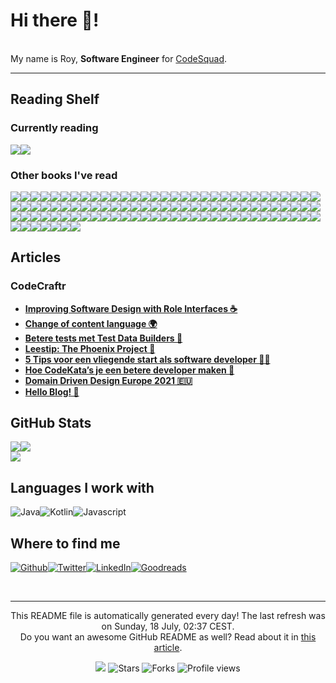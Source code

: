 
<h1>Hi there 👋!</h1>
<p><br/>My name is Roy,  <b>Software Engineer</b> for <a href="https://www.codesquad.nl" target="_blank">CodeSquad</a>.</p>
<p> </p>
<hr/>
<h2>Reading Shelf</h2>
<h3>Currently reading</h3><a href="https://www.goodreads.com/review/show/3544456407?utm_medium=api&amp;utm_source=rss"><img src="https://i.gr-assets.com/images/S/compressed.photo.goodreads.com/books/1554220386l/34084._SX98_.jpg"/></a><a href="https://www.goodreads.com/review/show/3988646995?utm_medium=api&amp;utm_source=rss"><img src="https://i.gr-assets.com/images/S/compressed.photo.goodreads.com/books/1328834323l/128172._SY160_.jpg"/></a>
<h3>Other books I've read</h3><a href="https://www.goodreads.com/review/show/4105583300?utm_medium=api&amp;utm_source=rss"><img src="https://i.gr-assets.com/images/S/compressed.photo.goodreads.com/books/1529591917l/40603587._SX50_.jpg"/></a><a href="https://www.goodreads.com/review/show/4072537279?utm_medium=api&amp;utm_source=rss"><img src="https://i.gr-assets.com/images/S/compressed.photo.goodreads.com/books/1410136019l/629._SY75_.jpg"/></a><a href="https://www.goodreads.com/review/show/3913693939?utm_medium=api&amp;utm_source=rss"><img src="https://i.gr-assets.com/images/S/compressed.photo.goodreads.com/books/1400841022l/21343._SY75_.jpg"/></a><a href="https://www.goodreads.com/review/show/4056681876?utm_medium=api&amp;utm_source=rss"><img src="https://i.gr-assets.com/images/S/compressed.photo.goodreads.com/books/1590081001l/53456007._SY75_.jpg"/></a><a href="https://www.goodreads.com/review/show/3904604140?utm_medium=api&amp;utm_source=rss"><img src="https://i.gr-assets.com/images/S/compressed.photo.goodreads.com/books/1597016311l/54326146._SY75_.jpg"/></a><a href="https://www.goodreads.com/review/show/3895202465?utm_medium=api&amp;utm_source=rss"><img src="https://i.gr-assets.com/images/S/compressed.photo.goodreads.com/books/1388328985l/3023._SX50_.jpg"/></a><a href="https://www.goodreads.com/review/show/3895200845?utm_medium=api&amp;utm_source=rss"><img src="https://i.gr-assets.com/images/S/compressed.photo.goodreads.com/books/1447436542l/26530331._SY75_.jpg"/></a><a href="https://www.goodreads.com/review/show/3889092086?utm_medium=api&amp;utm_source=rss"><img src="https://i.gr-assets.com/images/S/compressed.photo.goodreads.com/books/1218495337l/1793620._SX50_.jpg"/></a><a href="https://www.goodreads.com/review/show/3817851571?utm_medium=api&amp;utm_source=rss"><img src="https://i.gr-assets.com/images/S/compressed.photo.goodreads.com/books/1595815356l/49099937._SY75_.jpg"/></a><a href="https://www.goodreads.com/review/show/3790681824?utm_medium=api&amp;utm_source=rss"><img src="https://i.gr-assets.com/images/S/compressed.photo.goodreads.com/books/1403181687l/17994._SY75_.jpg"/></a><a href="https://www.goodreads.com/review/show/3790681140?utm_medium=api&amp;utm_source=rss"><img src="https://i.gr-assets.com/images/S/compressed.photo.goodreads.com/books/1408324949l/20696006._SY75_.jpg"/></a><a href="https://www.goodreads.com/review/show/3790678561?utm_medium=api&amp;utm_source=rss"><img src="https://i.gr-assets.com/images/S/compressed.photo.goodreads.com/books/1391026083l/28815._SY75_.jpg"/></a><a href="https://www.goodreads.com/review/show/3790677502?utm_medium=api&amp;utm_source=rss"><img src="https://i.gr-assets.com/images/S/compressed.photo.goodreads.com/books/1418103804l/21913812._SY75_.jpg"/></a><a href="https://www.goodreads.com/review/show/3790673743?utm_medium=api&amp;utm_source=rss"><img src="https://i.gr-assets.com/images/S/compressed.photo.goodreads.com/books/1328562861l/8520610._SY75_.jpg"/></a><a href="https://www.goodreads.com/review/show/3712743222?utm_medium=api&amp;utm_source=rss"><img src="https://i.gr-assets.com/images/S/compressed.photo.goodreads.com/books/1435697935l/56829._SY75_.jpg"/></a><a href="https://www.goodreads.com/review/show/3790672950?utm_medium=api&amp;utm_source=rss"><img src="https://i.gr-assets.com/images/S/compressed.photo.goodreads.com/books/1255573980l/1713426._SY75_.jpg"/></a><a href="https://www.goodreads.com/review/show/3597102085?utm_medium=api&amp;utm_source=rss"><img src="https://i.gr-assets.com/images/S/compressed.photo.goodreads.com/books/1387714776l/603263._SX50_.jpg"/></a><a href="https://www.goodreads.com/review/show/3590228354?utm_medium=api&amp;utm_source=rss"><img src="https://i.gr-assets.com/images/S/compressed.photo.goodreads.com/books/1453060710l/25852784._SX50_.jpg"/></a><a href="https://www.goodreads.com/review/show/3590226945?utm_medium=api&amp;utm_source=rss"><img src="https://i.gr-assets.com/images/S/compressed.photo.goodreads.com/books/1447047702l/63697._SY75_.jpg"/></a><a href="https://www.goodreads.com/review/show/3590226080?utm_medium=api&amp;utm_source=rss"><img src="https://i.gr-assets.com/images/S/compressed.photo.goodreads.com/books/1179944053l/975959._SY75_.jpg"/></a><a href="https://www.goodreads.com/review/show/3573415523?utm_medium=api&amp;utm_source=rss"><img src="https://i.gr-assets.com/images/S/compressed.photo.goodreads.com/books/1432253110l/66354._SY75_.jpg"/></a><a href="https://www.goodreads.com/review/show/2818512813?utm_medium=api&amp;utm_source=rss"><img src="https://i.gr-assets.com/images/S/compressed.photo.goodreads.com/books/1421618636l/30659._SY75_.jpg"/></a><a href="https://www.goodreads.com/review/show/3555960050?utm_medium=api&amp;utm_source=rss"><img src="https://i.gr-assets.com/images/S/compressed.photo.goodreads.com/books/1333576876l/10127019._SY75_.jpg"/></a><a href="https://www.goodreads.com/review/show/3172074543?utm_medium=api&amp;utm_source=rss"><img src="https://i.gr-assets.com/images/S/compressed.photo.goodreads.com/books/1461354651l/15839976._SY75_.jpg"/></a><a href="https://www.goodreads.com/review/show/3159374196?utm_medium=api&amp;utm_source=rss"><img src="https://i.gr-assets.com/images/S/compressed.photo.goodreads.com/books/1309212400l/9014._SY75_.jpg"/></a><a href="https://www.goodreads.com/review/show/3152207839?utm_medium=api&amp;utm_source=rss"><img src="https://i.gr-assets.com/images/S/compressed.photo.goodreads.com/books/1382846449l/7144._SY75_.jpg"/></a><a href="https://www.goodreads.com/review/show/3141421038?utm_medium=api&amp;utm_source=rss"><img src="https://i.gr-assets.com/images/S/compressed.photo.goodreads.com/books/1388278046l/32831._SY75_.jpg"/></a><a href="https://www.goodreads.com/review/show/3141420897?utm_medium=api&amp;utm_source=rss"><img src="https://i.gr-assets.com/images/S/compressed.photo.goodreads.com/books/1308815551l/54479._SY75_.jpg"/></a><a href="https://www.goodreads.com/review/show/3141420832?utm_medium=api&amp;utm_source=rss"><img src="https://i.gr-assets.com/images/S/compressed.photo.goodreads.com/books/1494979127l/33507._SX50_.jpg"/></a><a href="https://www.goodreads.com/review/show/3141414152?utm_medium=api&amp;utm_source=rss"><img src="https://i.gr-assets.com/images/S/compressed.photo.goodreads.com/books/1337818095l/228665._SY75_.jpg"/></a><a href="https://www.goodreads.com/review/show/3141408357?utm_medium=api&amp;utm_source=rss"><img src="https://i.gr-assets.com/images/S/compressed.photo.goodreads.com/books/1391464462l/43916._SY75_.jpg"/></a><a href="https://www.goodreads.com/review/show/3133341190?utm_medium=api&amp;utm_source=rss"><img src="https://i.gr-assets.com/images/S/compressed.photo.goodreads.com/books/1531295292l/2213661._SY75_.jpg"/></a><a href="https://www.goodreads.com/review/show/3133344475?utm_medium=api&amp;utm_source=rss"><img src="https://i.gr-assets.com/images/S/compressed.photo.goodreads.com/books/1413706054l/18007564._SY75_.jpg"/></a><a href="https://www.goodreads.com/review/show/3099696842?utm_medium=api&amp;utm_source=rss"><img src="https://i.gr-assets.com/images/S/compressed.photo.goodreads.com/books/1502518360l/35074096._SY75_.jpg"/></a><a href="https://www.goodreads.com/review/show/3099697389?utm_medium=api&amp;utm_source=rss"><img src="https://i.gr-assets.com/images/S/compressed.photo.goodreads.com/books/1536766389l/41433634._SY75_.jpg"/></a><a href="https://www.goodreads.com/review/show/2818536193?utm_medium=api&amp;utm_source=rss"><img src="https://i.gr-assets.com/images/S/compressed.photo.goodreads.com/books/1317793965l/11468377._SX50_.jpg"/></a><a href="https://www.goodreads.com/review/show/3018107539?utm_medium=api&amp;utm_source=rss"><img src="https://i.gr-assets.com/images/S/compressed.photo.goodreads.com/books/1564666396l/46223297._SY75_.jpg"/></a><a href="https://www.goodreads.com/review/show/2860391629?utm_medium=api&amp;utm_source=rss"><img src="https://i.gr-assets.com/images/S/compressed.photo.goodreads.com/books/1334416842l/830502._SY75_.jpg"/></a><a href="https://www.goodreads.com/review/show/2880048420?utm_medium=api&amp;utm_source=rss"><img src="https://i.gr-assets.com/images/S/compressed.photo.goodreads.com/books/1564577305l/38820046._SY75_.jpg"/></a><a href="https://www.goodreads.com/review/show/2858884702?utm_medium=api&amp;utm_source=rss"><img src="https://i.gr-assets.com/images/S/compressed.photo.goodreads.com/books/1353277730l/11588._SY75_.jpg"/></a><a href="https://www.goodreads.com/review/show/2848655932?utm_medium=api&amp;utm_source=rss"><img src="https://i.gr-assets.com/images/S/compressed.photo.goodreads.com/books/1544963815l/34890015._SY75_.jpg"/></a><a href="https://www.goodreads.com/review/show/2822235054?utm_medium=api&amp;utm_source=rss"><img src="https://i.gr-assets.com/images/S/compressed.photo.goodreads.com/books/1465675526l/16902._SY75_.jpg"/></a><a href="https://www.goodreads.com/review/show/2822238499?utm_medium=api&amp;utm_source=rss"><img src="https://i.gr-assets.com/images/S/compressed.photo.goodreads.com/books/1403173986l/1845._SY75_.jpg"/></a><a href="https://www.goodreads.com/review/show/2822229840?utm_medium=api&amp;utm_source=rss"><img src="https://i.gr-assets.com/images/S/compressed.photo.goodreads.com/books/1535419394l/4069._SY75_.jpg"/></a><a href="https://www.goodreads.com/review/show/2818535540?utm_medium=api&amp;utm_source=rss"><img src="https://i.gr-assets.com/images/S/compressed.photo.goodreads.com/books/1388211242l/69571._SY75_.jpg"/></a><a href="https://www.goodreads.com/review/show/2822219160?utm_medium=api&amp;utm_source=rss"><img src="https://i.gr-assets.com/images/S/compressed.photo.goodreads.com/books/1566425108l/33._SX50_.jpg"/></a><a href="https://www.goodreads.com/review/show/2818512961?utm_medium=api&amp;utm_source=rss"><img src="https://i.gr-assets.com/images/S/compressed.photo.goodreads.com/books/1388607391l/12321._SY75_.jpg"/></a><a href="https://www.goodreads.com/review/show/2818513063?utm_medium=api&amp;utm_source=rss"><img src="https://i.gr-assets.com/images/S/compressed.photo.goodreads.com/books/1390055828l/28862._SY75_.jpg"/></a><a href="https://www.goodreads.com/review/show/2812986174?utm_medium=api&amp;utm_source=rss"><img src="https://i.gr-assets.com/images/S/compressed.photo.goodreads.com/books/1164045516l/3590._SY75_.jpg"/></a><a href="https://www.goodreads.com/review/show/2818512790?utm_medium=api&amp;utm_source=rss"><img src="https://i.gr-assets.com/images/S/compressed.photo.goodreads.com/books/1386925655l/30289._SY75_.jpg"/></a><a href="https://www.goodreads.com/review/show/2812986133?utm_medium=api&amp;utm_source=rss"><img src="https://i.gr-assets.com/images/S/compressed.photo.goodreads.com/books/1516211014l/332613._SX50_.jpg"/></a><a href="https://www.goodreads.com/review/show/2812985091?utm_medium=api&amp;utm_source=rss"><img src="https://i.gr-assets.com/images/S/compressed.photo.goodreads.com/books/1511302904l/890._SX50_.jpg"/></a><a href="https://www.goodreads.com/review/show/2812985424?utm_medium=api&amp;utm_source=rss"><img src="https://i.gr-assets.com/images/S/compressed.photo.goodreads.com/books/1351643740l/4381._SY75_.jpg"/></a><a href="https://www.goodreads.com/review/show/2812985029?utm_medium=api&amp;utm_source=rss"><img src="https://i.gr-assets.com/images/S/compressed.photo.goodreads.com/books/1439632243l/24178._SY75_.jpg"/></a><a href="https://www.goodreads.com/review/show/2812984321?utm_medium=api&amp;utm_source=rss"><img src="https://i.gr-assets.com/images/S/compressed.photo.goodreads.com/books/1320399351l/1885._SY75_.jpg"/></a><a href="https://www.goodreads.com/review/show/2809368710?utm_medium=api&amp;utm_source=rss"><img src="https://i.gr-assets.com/images/S/compressed.photo.goodreads.com/books/1388432490l/2761._SY75_.jpg"/></a><a href="https://www.goodreads.com/review/show/2771448234?utm_medium=api&amp;utm_source=rss"><img src="https://i.gr-assets.com/images/S/compressed.photo.goodreads.com/books/1417900846l/29579._SX50_.jpg"/></a><a href="https://www.goodreads.com/review/show/2769626816?utm_medium=api&amp;utm_source=rss"><img src="https://i.gr-assets.com/images/S/compressed.photo.goodreads.com/books/1336930564l/193755._SY75_.jpg"/></a><a href="https://www.goodreads.com/review/show/2759690509?utm_medium=api&amp;utm_source=rss"><img src="https://i.gr-assets.com/images/S/compressed.photo.goodreads.com/books/1536862019l/40277241._SX50_.jpg"/></a><a href="https://www.goodreads.com/review/show/2759690266?utm_medium=api&amp;utm_source=rss"><img src="https://i.gr-assets.com/images/S/compressed.photo.goodreads.com/books/1333578746l/3869._SX50_.jpg"/></a><a href="https://www.goodreads.com/review/show/4071632939?utm_medium=api&amp;utm_source=rss"><img src="https://i.gr-assets.com/images/S/compressed.photo.goodreads.com/books/1553978907l/44663865._SY75_.jpg"/></a><a href="https://www.goodreads.com/review/show/3005524854?utm_medium=api&amp;utm_source=rss"><img src="https://i.gr-assets.com/images/S/compressed.photo.goodreads.com/books/1328834807l/5608045._SX50_.jpg"/></a><a href="https://www.goodreads.com/review/show/4119004409?utm_medium=api&amp;utm_source=rss"><img src="https://i.gr-assets.com/images/S/compressed.photo.goodreads.com/books/1328827864l/1931426._SX50_.jpg"/></a><a href="https://www.goodreads.com/review/show/3544456407?utm_medium=api&amp;utm_source=rss"><img src="https://i.gr-assets.com/images/S/compressed.photo.goodreads.com/books/1554220386l/34084._SY75_.jpg"/></a><a href="https://www.goodreads.com/review/show/3544456398?utm_medium=api&amp;utm_source=rss"><img src="https://i.gr-assets.com/images/S/compressed.photo.goodreads.com/books/1370918050l/5094._SY75_.jpg"/></a><a href="https://www.goodreads.com/review/show/4079057254?utm_medium=api&amp;utm_source=rss"><img src="https://i.gr-assets.com/images/S/compressed.photo.goodreads.com/books/1324147949l/8677004._SX50_.jpg"/></a><a href="https://www.goodreads.com/review/show/4078100703?utm_medium=api&amp;utm_source=rss"><img src="https://i.gr-assets.com/images/S/compressed.photo.goodreads.com/books/1348067012l/1035377._SX50_.jpg"/></a><a href="https://www.goodreads.com/review/show/4072539657?utm_medium=api&amp;utm_source=rss"><img src="https://i.gr-assets.com/images/S/compressed.photo.goodreads.com/books/1348430512l/13629._SX50_.jpg"/></a><a href="https://www.goodreads.com/review/show/4048213422?utm_medium=api&amp;utm_source=rss"><img src="https://i.gr-assets.com/images/S/compressed.photo.goodreads.com/books/1554220416l/43615._SY75_.jpg"/></a><a href="https://www.goodreads.com/review/show/2865561426?utm_medium=api&amp;utm_source=rss"><img src="https://i.gr-assets.com/images/S/compressed.photo.goodreads.com/books/1287493789l/179133._SX50_.jpg"/></a><a href="https://www.goodreads.com/review/show/4051749605?utm_medium=api&amp;utm_source=rss"><img src="https://i.gr-assets.com/images/S/compressed.photo.goodreads.com/books/1328001524l/12341557._SY75_.jpg"/></a><a href="https://www.goodreads.com/review/show/4051748121?utm_medium=api&amp;utm_source=rss"><img src="https://i.gr-assets.com/images/S/compressed.photo.goodreads.com/books/1328794822l/6356190._SY75_.jpg"/></a><a href="https://www.goodreads.com/review/show/4051054258?utm_medium=api&amp;utm_source=rss"><img src="https://i.gr-assets.com/images/S/compressed.photo.goodreads.com/books/1386965353l/18891716._SY75_.jpg"/></a><a href="https://www.goodreads.com/review/show/3790671528?utm_medium=api&amp;utm_source=rss"><img src="https://i.gr-assets.com/images/S/compressed.photo.goodreads.com/books/1436735207l/10569._SY75_.jpg"/></a><a href="https://www.goodreads.com/review/show/3521167253?utm_medium=api&amp;utm_source=rss"><img src="https://i.gr-assets.com/images/S/compressed.photo.goodreads.com/books/1348856445l/1602573._SY75_.jpg"/></a><a href="https://www.goodreads.com/review/show/3524934330?utm_medium=api&amp;utm_source=rss"><img src="https://i.gr-assets.com/images/S/compressed.photo.goodreads.com/books/1550072591l/44002485._SX50_.jpg"/></a><a href="https://www.goodreads.com/review/show/3208009050?utm_medium=api&amp;utm_source=rss"><img src="https://i.gr-assets.com/images/S/compressed.photo.goodreads.com/books/1396837641l/4845._SX50_.jpg"/></a><a href="https://www.goodreads.com/review/show/3345591349?utm_medium=api&amp;utm_source=rss"><img src="https://i.gr-assets.com/images/S/compressed.photo.goodreads.com/books/1391733255l/20744863._SX50_.jpg"/></a><a href="https://www.goodreads.com/review/show/3182911566?utm_medium=api&amp;utm_source=rss"><img src="https://i.gr-assets.com/images/S/compressed.photo.goodreads.com/books/1358916543l/13507787._SX50_.jpg"/></a><a href="https://www.goodreads.com/review/show/3182906998?utm_medium=api&amp;utm_source=rss"><img src="https://i.gr-assets.com/images/S/compressed.photo.goodreads.com/books/1415590078l/23333087._SX50_.jpg"/></a><a href="https://www.goodreads.com/review/show/3143674389?utm_medium=api&amp;utm_source=rss"><img src="https://i.gr-assets.com/images/S/compressed.photo.goodreads.com/books/1348196056l/84985._SX50_.jpg"/></a><a href="https://www.goodreads.com/review/show/3182905273?utm_medium=api&amp;utm_source=rss"><img src="https://i.gr-assets.com/images/S/compressed.photo.goodreads.com/books/1348519150l/6399113._SX50_.jpg"/></a><a href="https://www.goodreads.com/review/show/3168062878?utm_medium=api&amp;utm_source=rss"><img src="https://i.gr-assets.com/images/S/compressed.photo.goodreads.com/books/1294497489l/6593810._SX50_.jpg"/></a><a href="https://www.goodreads.com/review/show/3182903178?utm_medium=api&amp;utm_source=rss"><img src="https://i.gr-assets.com/images/S/compressed.photo.goodreads.com/books/1336278962l/13607232._SX50_.jpg"/></a><a href="https://www.goodreads.com/review/show/3168063191?utm_medium=api&amp;utm_source=rss"><img src="https://i.gr-assets.com/images/S/compressed.photo.goodreads.com/books/1432497082l/20873338._SX50_.jpg"/></a><a href="https://www.goodreads.com/review/show/3182906633?utm_medium=api&amp;utm_source=rss"><img src="https://i.gr-assets.com/images/S/compressed.photo.goodreads.com/books/1419183325l/23333089._SX50_.jpg"/></a><a href="https://www.goodreads.com/review/show/3056909654?utm_medium=api&amp;utm_source=rss"><img src="https://i.gr-assets.com/images/S/compressed.photo.goodreads.com/books/1347390905l/85012._SX50_.jpg"/></a><a href="https://www.goodreads.com/review/show/3056909475?utm_medium=api&amp;utm_source=rss"><img src="https://i.gr-assets.com/images/S/compressed.photo.goodreads.com/books/1348015290l/161302._SX50_.jpg"/></a><a href="https://www.goodreads.com/review/show/3056909486?utm_medium=api&amp;utm_source=rss"><img src="https://i.gr-assets.com/images/S/compressed.photo.goodreads.com/books/1348429383l/224132._SX50_.jpg"/></a><a href="https://www.goodreads.com/review/show/3056909563?utm_medium=api&amp;utm_source=rss"><img src="https://i.gr-assets.com/images/S/compressed.photo.goodreads.com/books/1348288284l/337302._SX50_.jpg"/></a><a href="https://www.goodreads.com/review/show/3056909611?utm_medium=api&amp;utm_source=rss"><img src="https://i.gr-assets.com/images/S/compressed.photo.goodreads.com/books/1372043941l/1311542._SX50_.jpg"/></a><a href="https://www.goodreads.com/review/show/3080950900?utm_medium=api&amp;utm_source=rss"><img src="https://i.gr-assets.com/images/S/compressed.photo.goodreads.com/books/1307392511l/10288718._SX50_.jpg"/></a><a href="https://www.goodreads.com/review/show/3056908559?utm_medium=api&amp;utm_source=rss"><img src="https://i.gr-assets.com/images/S/compressed.photo.goodreads.com/books/1328765022l/1069827._SX50_.jpg"/></a><a href="https://www.goodreads.com/review/show/3005525373?utm_medium=api&amp;utm_source=rss"><img src="https://i.gr-assets.com/images/S/compressed.photo.goodreads.com/books/1348818347l/6487349._SX50_.jpg"/></a><a href="https://www.goodreads.com/review/show/3056909436?utm_medium=api&amp;utm_source=rss"><img src="https://i.gr-assets.com/images/S/compressed.photo.goodreads.com/books/1347810217l/8082269._SX50_.jpg"/></a><a href="https://www.goodreads.com/review/show/3056909288?utm_medium=api&amp;utm_source=rss"><img src="https://i.gr-assets.com/images/S/compressed.photo.goodreads.com/books/1347640457l/8686650._SX50_.jpg"/></a><a href="https://www.goodreads.com/review/show/3005523605?utm_medium=api&amp;utm_source=rss"><img src="https://i.gr-assets.com/images/S/compressed.photo.goodreads.com/books/1356950144l/15752713._SX50_.jpg"/></a><a href="https://www.goodreads.com/review/show/2865583093?utm_medium=api&amp;utm_source=rss"><img src="https://i.gr-assets.com/images/S/compressed.photo.goodreads.com/books/1347863327l/781559._SX50_.jpg"/></a><a href="https://www.goodreads.com/review/show/2865580583?utm_medium=api&amp;utm_source=rss"><img src="https://i.gr-assets.com/images/S/compressed.photo.goodreads.com/books/1348030542l/4268826._SX50_.jpg"/></a><a href="https://www.goodreads.com/review/show/2965949687?utm_medium=api&amp;utm_source=rss"><img src="https://i.gr-assets.com/images/S/compressed.photo.goodreads.com/books/1361113128l/17255186._SX50_.jpg"/></a>
<h2>Articles</h2>
<h3>CodeCraftr</h3>
<ul>
  <li><a href="https://www.codecraftr.nl/interfaces-defining-roles/"><b>Improving Software Design with Role Interfaces ☕</b></a></li>
  <li><a href="https://www.codecraftr.nl/blog-content-language-switch/"><b>Change of content language 🌍</b></a></li>
  <li><a href="https://www.codecraftr.nl/betere-tests-met-test-data-builders/"><b>Betere tests met Test Data Builders 🔨</b></a></li>
  <li><a href="https://www.codecraftr.nl/the-phoenix-project-lessen-en-review/"><b>Leestip: The Phoenix Project 📙</b></a></li>
  <li><a href="https://www.codecraftr.nl/startende-software-developer-tips/"><b>5 Tips voor een vliegende start als software developer 👨‍💻</b></a></li>
  <li><a href="https://www.codecraftr.nl/kracht-van-codekatas/"><b>Hoe CodeKata’s je een betere developer maken 🥋</b></a></li>
  <li><a href="https://www.codecraftr.nl/ddd-europe-2021/"><b>Domain Driven Design Europe 2021 🇪🇺</b></a></li>
  <li><a href="https://www.codecraftr.nl/hello-blog/"><b>Hello Blog! 👋</b></a></li>
</ul>
<h2>GitHub Stats</h2><a href="https://github.com/rstraub/rstraub"><img align="center" src="https://github-readme-stats.vercel.app/api/top-langs/?username=rstraub&amp;title_color=24292e&amp;text_color=24292e&amp;icon_color=24292e&amp;bg_color=ffffff"/></a><a href="https://github.com/rstraub/rstraub"><img align="center" src="https://github-readme-stats.vercel.app/api?username=rstraub&amp;show_icons=true&amp;line_height=27&amp;count_private=true&amp;title_color=24292e&amp;text_color=24292e&amp;icon_color=24292e&amp;bg_color=ffffff"/></a><br/><a href="https://github.com/rstraub/rstraub"><img align="center" src="https://github-readme-stats.vercel.app/api/pin/?username=rstraub&amp;repo=rstraub&amp;title_color=24292e&amp;text_color=24292e&amp;icon_color=24292e&amp;bg_color=ffffff"/></a>
<h2>Languages I work with</h2>
<p><img alt="Java" src="https://img.shields.io/badge/-Java-46a2f1?style=flat-square&logo=java&logoColor=white"/><img alt="Kotlin" src="https://img.shields.io/badge/-Kotlin-46a2f1?style=flat-square&logo=kotlin&logoColor=white"/><img alt="Javascript" src="https://img.shields.io/badge/-Javascript-870e5c?style=flat-square&logo=javascript&logoColor=white"/>
</p>
<h2>Where to find me</h2>
<p><a href="https://github.com/rstraub" target="_blank"><img alt="Github" src="https://img.shields.io/badge/Github-%2312100E.svg?&style=for-the-badge&logo=Github&logoColor=white"/></a><a href="https://twitter.com/CCraftr" target="_blank"><img alt="Twitter" src="https://img.shields.io/badge/Twitter-%231DA1F2.svg?&style=for-the-badge&logo=Twitter&logoColor=white"/></a><a href="https://www.linkedin.com/in/r-straub/" target="_blank"><img alt="LinkedIn" src="https://img.shields.io/badge/LinkedIn-%230077B5.svg?&style=for-the-badge&logo=LinkedIn&logoColor=white"/></a><a href="https://www.goodreads.com/review/list/95074711" target="_blank"><img alt="Goodreads" src="https://img.shields.io/badge/Goodreads-%234285F4.svg?&style=for-the-badge&logo=google-chrome&logoColor=white"/></a>
</p><br/>
<hr/>
<p align="center">This README file is automatically generated every day! The last refresh was on Sunday, 18 July, 02:37 CEST.<br/>Do you want an awesome GitHub README as well? Read about it in <a href="https://medium.com/@arjenbrandenburgh/you-should-stand-out-on-github-with-a-readme-profile-467e047b6c18" target="_blank">this article</a>.</p>
<p align="center"><img src="https://github.com/rstraub/rstraub/workflows/README%20build/badge.svg"/> <img alt="Stars" src="https://img.shields.io/github/stars/arjenbrandenburgh/arjenbrandenburgh?style=flat-square&labelColor=343b41"/> <img alt="Forks" src="https://img.shields.io/github/forks/arjenbrandenburgh/arjenbrandenburgh?style=flat-square&labelColor=343b41"/> <img src="https://gpvc.arturio.dev/rstraub" alt="Profile views"/></p>